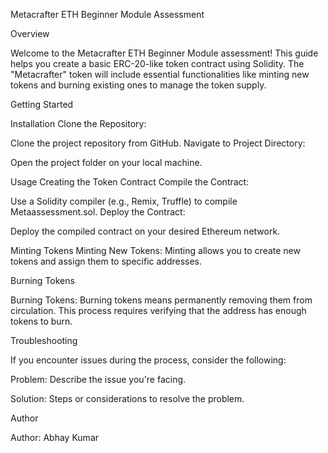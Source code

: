 Metacrafter ETH Beginner Module Assessment

Overview

Welcome to the Metacrafter ETH Beginner Module assessment! This guide helps you create a basic ERC-20-like token contract using Solidity. The "Metacrafter" token will include essential functionalities like minting new tokens and burning existing ones to manage the token supply.

Getting Started

Installation
Clone the Repository:

Clone the project repository from GitHub.
Navigate to Project Directory:

Open the project folder on your local machine.


Usage
Creating the Token Contract
Compile the Contract:

Use a Solidity compiler (e.g., Remix, Truffle) to compile Metaassessment.sol.
Deploy the Contract:

Deploy the compiled contract on your desired Ethereum network.

Minting Tokens
Minting New Tokens:
Minting allows you to create new tokens and assign them to specific addresses.


Burning Tokens

Burning Tokens:
Burning tokens means permanently removing them from circulation. This process requires verifying that the address has enough tokens to burn.

Troubleshooting

If you encounter issues during the process, consider the following:

Problem: Describe the issue you're facing.

Solution: Steps or considerations to resolve the problem.


Author

Author: Abhay Kumar
